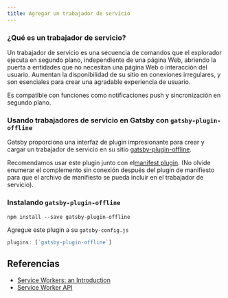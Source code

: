 ```yaml
---
title: Agregar un trabajador de servicio
---
```


### ¿Qué es un trabajador de servicio?

Un trabajador de servicio es una secuencia de comandos que el explorador ejecuta en segundo plano, independiente de una página Web, abriendo la puerta a entidades que no necesitan una página Web o interacción del usuario. Aumentan la disponibilidad de su sitio en conexiones irregulares, y son esenciales para crear una agradable experiencia de usuario.

Es compatible con funciones como notificaciones push y sincronización en segundo plano.

### Usando trabajadores de servicio en Gatsby con `gatsby-plugin-offline`

Gatsby proporciona una interfaz de plugin impresionante para crear y cargar un trabajador de servicio en su sitio
[gatsby-plugin-offline](https://www.npmjs.com/package/gatsby-plugin-offline).

Recomendamos usar este plugin junto con el[manifest plugin](https://www.npmjs.com/package/gatsby-plugin-manifest). (No olvide enumerar el complemento sin conexión después del plugin de manifiesto para que el archivo de manifiesto se pueda incluir en el trabajador de servicio).

### Instalando `gatsby-plugin-offline`

`npm install --save gatsby-plugin-offline`

Agregue este plugin a su `gatsby-config.js`

```javascript:title=gatsby-config.js
plugins: [`gatsby-plugin-offline`]
```

## Referencias

- [Service Workers: an Introduction](https://developers.google.com/web/fundamentals/primers/service-workers/)
- [Service Worker API](https://developer.mozilla.org/en-US/docs/Web/API/Service_Worker_API)
